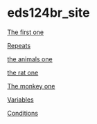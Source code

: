 # eds124br_site

[The first one](mod3)   &nbsp;&nbsp;

[Repeats](mod5-1)   &nbsp;&nbsp;

[the animals one](mod5-2)   &nbsp;&nbsp;

[the rat one](nested-repeats) &nbsp;&nbsp;

[The monkey one](events) &nbsp;&nbsp;

[Variables](variables) &nbsp;&nbsp;

[Conditions](conditions)